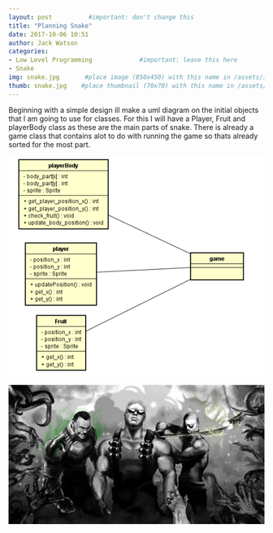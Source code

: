 ```yaml
---
layout: post          #important: don't change this
title: "Planning Snake"
date: 2017-10-06 10:51
author: Jack Watson
categories:
- Low Level Programming             #important: leave this here
- Snake
img: snake.jpg       #place image (850x450) with this name in /assets/img/blog/
thumb: snake.jpg    #place thumbnail (70x70) with this name in /assets/img/blog/thumbs/
---
```


<!--more-->
Beginning with a simple design ill make a uml diagram on the initial objects that I am going to use for classes. For this I will have a Player, Fruit and playerBody class as these are the main parts of snake. There is already a game class that contains alot to do with running the game so thats already sorted for the most part.

![UML](https://github.com/JackW8335/JackW8335.github.io/blob/master/assets/img/blog/snakeUML.png)

![test](https://github.com/JackW8335/JackW8335.github.io/blob/master/assets/img/montage_by_ardathlilitu.jpg)
